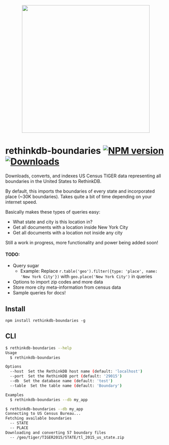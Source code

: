 <p align='center'>
  <img src='https://i.imgur.com/JXSMT0k.png' width='400'/>
</p>

# rethinkdb-boundaries [![NPM version][npm-image]][npm-url] [![Downloads][downloads-image]][npm-url]

Downloads, converts, and indexes US Census TIGER data representing all boundaries in the United States to RethinkDB.

By default, this imports the boundaries of every state and incorporated place (~30K boundaries). Takes quite a bit of time depending on your internet speed.

Basically makes these types of queries easy:

- What state and city is this location in?
- Get all documents with a location inside New York City
- Get all documents with a location not inside any city

Still a work in progress, more functionality and power being added soon!

#### TODO:

- Query sugar
  - Example: Replace `r.table('geo').filter({type: 'place', name: 'New York City'})` with `geo.place('New York City')` in queries
- Options to import zip codes and more data
- Store more city meta-information from census data
- Sample queries for docs!

## Install

```
npm install rethinkdb-boundaries -g
```

## CLI

```sh
$ rethinkdb-boundaries --help
Usage
  $ rethinkdb-boundaries

Options
  --host  Set the RethinkDB host name (default: 'localhost')
  --port  Set the RethinkDB port (default: '29015')
  --db  Set the database name (default: 'test')
  --table  Set the table name (default: 'Boundary')

Examples
  $ rethinkdb-boundaries --db my_app

$ rethinkdb-boundaries --db my_app
Connecting to US Census Bureau...
Fetching available boundaries
  -- STATE
  -- PLACE
Downloading and converting 57 boundary files
  -- /geo/tiger/TIGER2015/STATE/tl_2015_us_state.zip
```

[downloads-image]: http://img.shields.io/npm/dm/rethinkdb-boundaries.svg
[npm-url]: https://npmjs.org/package/rethinkdb-boundaries
[npm-image]: http://img.shields.io/npm/v/rethinkdb-boundaries.svg
